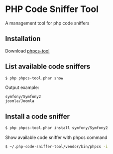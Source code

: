 PHP Code Sniffer Tool
=====================

A management tool for php code sniffers

## Installation

Download [phpcs-tool](https://github.com/LeoOnTheEarth/php-code-sniffer-tool/releases/download/0.0.6/phpcs-tool.phar)

## List available code sniffers

```bash
$ php phpcs-tool.phar show
```

Output example:

```
symfony/Symfony2
joomla/Joomla
```

## Install a code sniffer

```bash
$ php phpcs-tool.phar install symfony/Symfony2
```

Show available code sniffer with phpcs command

```bash
$ ~/.php-code-sniffer-tool/vendor/bin/phpcs -i
```
